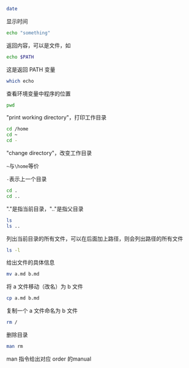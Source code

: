 ```bash
date
```

显示时间

```bash
echo "something"
```

返回内容，可以是文件，如

```bash
echo $PATH
```

这是返回 PATH 变量

```bash
which echo
```

查看环境变量中程序的位置

```bash
pwd
```

"print working directory"，打印工作目录

```bash
cd /home
cd ~
cd -
```

"change directory"，改变工作目录

`~`与`\home`等价

`-`表示上一个目录

```bash
cd .
cd ..
```

"."是指当前目录，".."是指父目录

```bash
ls
ls ..
```

列出当前目录的所有文件，可以在后面加上路径，则会列出路径的所有文件

```bash
ls -l
```

给出文件的具体信息

```bash
mv a.md b.md
```

将 a 文件移动（改名）为 b 文件

```bash
cp a.md b.md
```

复制一个 a 文件命名为 b 文件

```bash
rm /
```

 删除目录

```bash
man rm
```

man 指令给出对应 order 的manual

```
```

